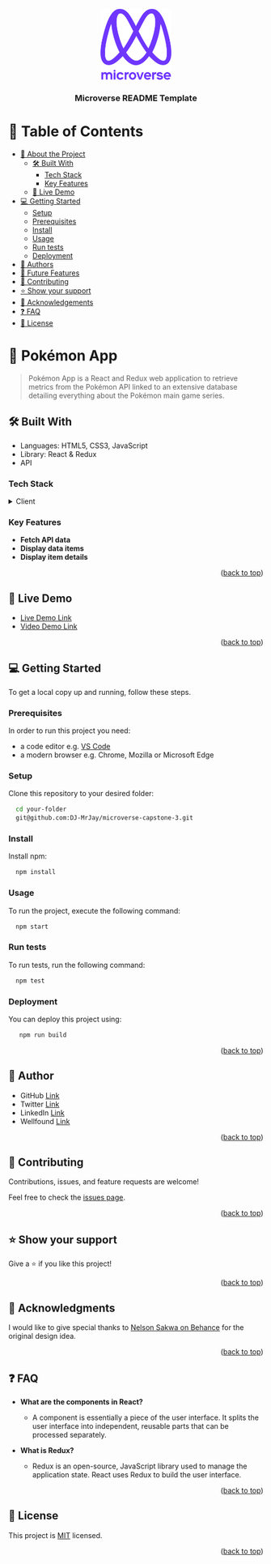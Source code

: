 <a name="readme-top"></a>

<div align="center">

  <img src="murple_logo.png" alt="logo" width="140"  height="auto" />
  <br/>

  <h3><b>Microverse README Template</b></h3>

</div>

# 📗 Table of Contents

- [📖 About the Project](#about-project)
  - [🛠 Built With](#built-with)
    - [Tech Stack](#tech-stack)
    - [Key Features](#key-features)
  - [🚀 Live Demo](#live-demo)
- [💻 Getting Started](#getting-started)
  - [Setup](#setup)
  - [Prerequisites](#prerequisites)
  - [Install](#install)
  - [Usage](#usage)
  - [Run tests](#run-tests)
  - [Deployment](#triangular_flag_on_post-deployment)
- [👥 Authors](#authors)
- [🔭 Future Features](#future-features)
- [🤝 Contributing](#contributing)
- [⭐️ Show your support](#support)
- [🙏 Acknowledgements](#acknowledgements)
- [❓ FAQ](#faq)
- [📝 License](#license)

# 📖 Pokémon App <a name="about-project"></a>

> Pokémon App is a React and Redux web application to retrieve metrics from the Pokémon API linked to an extensive database detailing everything about the Pokémon main game series.

## 🛠 Built With <a name="built-with"></a>

- Languages: HTML5, CSS3, JavaScript
- Library: React & Redux
- API

### Tech Stack <a name="tech-stack"></a>

<details>
  <summary>Client</summary>
  <ul>
    <li><a href="https://reactjs.org/">React.js</a></li>
  </ul>
</details>

### Key Features <a name="key-features"></a>

- **Fetch API data**
- **Display data items**
- **Display item details**

<p align="right">(<a href="#readme-top">back to top</a>)</p>

## 🚀 Live Demo <a name="live-demo"></a>

- [Live Demo Link](https://dj-mrjay.github.io/microverse-capstone-3/)
- [Video Demo Link](https://www.loom.com/share/de9c94bfa0bc4c30a837434505cecb23/)

<p align="right">(<a href="#readme-top">back to top</a>)</p>

## 💻 Getting Started <a name="getting-started"></a>

To get a local copy up and running, follow these steps.

### Prerequisites

In order to run this project you need:

- a code editor e.g. [VS Code](https://code.visualstudio.com/)
- a modern browser e.g. Chrome, Mozilla or Microsoft Edge

### Setup

Clone this repository to your desired folder:

```sh
  cd your-folder
  git@github.com:DJ-MrJay/microverse-capstone-3.git
```

### Install

Install npm:

```sh
  npm install
```

### Usage

To run the project, execute the following command:

```sh
  npm start
```

### Run tests

To run tests, run the following command:

```sh
  npm test
```

### Deployment

You can deploy this project using:

```sh
   npm run build
```

<p align="right">(<a href="#readme-top">back to top</a>)</p>

## 👥 Author <a name="authors"></a>

- GitHub [Link](https://github.com/DJ-MrJay)
- Twitter [Link](https://twitter.com/jonah_wambua)
- LinkedIn [Link](https://www.linkedin.com/in/mr-jay)
- Wellfound [Link](https://angel.co/u/jonah-wambua)

<p align="right">(<a href="#readme-top">back to top</a>)</p>

## 🤝 Contributing <a name="contributing"></a>

Contributions, issues, and feature requests are welcome!

Feel free to check the [issues page](https://github.com/DJ-MrJay/microverse-capstone-3/issues).

<p align="right">(<a href="#readme-top">back to top</a>)</p>

## ⭐️ Show your support <a name="support"></a>

Give a ⭐️ if you like this project!

<p align="right">(<a href="#readme-top">back to top</a>)</p>

## 🙏 Acknowledgments <a name="acknowledgements"></a>

I would like to give special thanks to [Nelson Sakwa on Behance](https://www.behance.net/gallery/31579789/Ballhead-App-%28Free-PSDs%29) for the original design idea.

<p align="right">(<a href="#readme-top">back to top</a>)</p>

## ❓ FAQ <a name="faq"></a>

- **What are the components in React?**

  - A component is essentially a piece of the user interface. It splits the user interface into independent, reusable parts that can be processed separately.

- **What is Redux?**

  - Redux is an open-source, JavaScript library used to manage the application state. React uses Redux to build the user interface.

<p align="right">(<a href="#readme-top">back to top</a>)</p>

## 📝 License <a name="license"></a>

This project is [MIT](./LICENSE) licensed.

<p align="right">(<a href="#readme-top">back to top</a>)</p>
